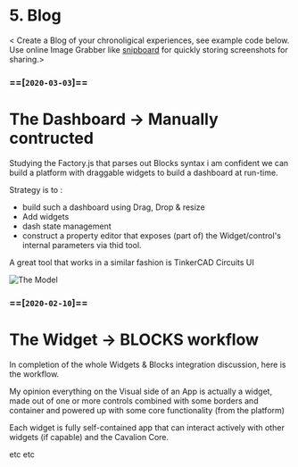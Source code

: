 # 5. Blog 

< Create a Blog of your chronoligical experiences, see example code below. Use online Image Grabber like [snipboard](https://snipboard.io/) for quickly storing screenshots for sharing.> 

### ==[`2020-03-03`]==

# The Dashboard -> Manually contructed

Studying the Factory.js that parses out Blocks syntax i am confident we can build a platform with draggable widgets to build a dashboard at run-time.

Strategy is to :

- build such a dashboard using Drag, Drop & resize
- Add widgets 
- dash state management
- construct a property editor that exposes (part of) the Widget/control's internal parameters via thid tool.

A great tool that works in a similar fashion is TinkerCAD Circuits UI

![The Model](https://snipboard.io/JZwTra.jpg)


### ==[`2020-02-10`]==

# The Widget -> BLOCKS workflow

In completion of the whole Widgets & Blocks integration discussion, here is the workflow.

My opinion everything on the Visual side of an App is actually a widget, made out of one or more controls combined with some borders and container and powered up with some core functionality (from the platform)

Each widget is fully self-contained app that can interact actively with other widgets (if capable) and the Cavalion Core.



etc etc
